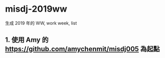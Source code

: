 # misdj-2019ww
生成 2019 年的 WW,  work week, list

## 1. 使用 Amy 的 https://github.com/amychenmit/misdj005 為起點

